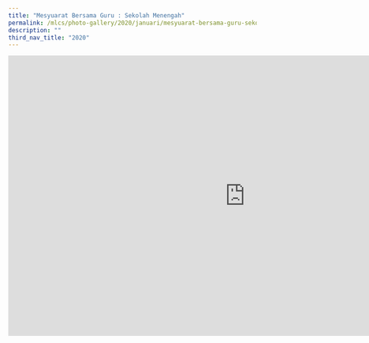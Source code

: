 ```yaml
---
title: "Mesyuarat Bersama Guru : Sekolah Menengah"
permalink: /mlcs/photo-gallery/2020/januari/mesyuarat-bersama-guru-sekolah-menengah/
description: ""
third_nav_title: "2020"
---
```

<iframe allowfullscreen="true" height="569" width="960" frameborder="0" src="https://docs.google.com/presentation/d/e/2PACX-1vTdf8QowVKkQ0-TJkAat2zwC1G4vCenRNC-Wm_qj68v-AkA4pDKEA7W-gkVjO-uOOiTZaz2BBmIH_iY/embed?start=false&amp;loop=false&amp;delayms=3000"></iframe>